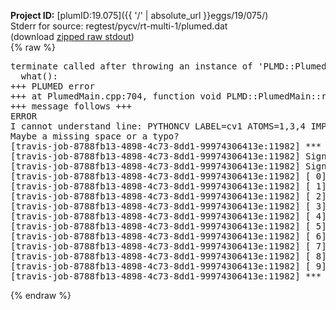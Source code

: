 **Project ID:** [plumID:19.075]({{ '/' | absolute_url }}eggs/19/075/)  
Stderr for source:  regtest/pycv/rt-multi-1/plumed.dat   
(download [zipped raw stdout](plumed.dat.plumed_master.stdout.txt.zip))  
{% raw %}
<pre>
terminate called after throwing an instance of 'PLMD::Plumed::ExceptionError'
  what():  
+++ PLUMED error
+++ at PlumedMain.cpp:704, function void PLMD::PlumedMain::readInputWords(const std::vector<std::__cxx11::basic_string<char> >&)
+++ message follows +++
ERROR
I cannot understand line: PYTHONCV LABEL=cv1 ATOMS=1,3,4 IMPORT=distcv FUNCTION=cv COMPONENTS=d12,d13
Maybe a missing space or a typo?
[travis-job-8788fb13-4898-4c73-8dd1-99974306413e:11982] *** Process received signal ***
[travis-job-8788fb13-4898-4c73-8dd1-99974306413e:11982] Signal: Aborted (6)
[travis-job-8788fb13-4898-4c73-8dd1-99974306413e:11982] Signal code:  (-6)
[travis-job-8788fb13-4898-4c73-8dd1-99974306413e:11982] [ 0] /lib/x86_64-linux-gnu/libc.so.6(+0x354b0)[0x7f0925b704b0]
[travis-job-8788fb13-4898-4c73-8dd1-99974306413e:11982] [ 1] /lib/x86_64-linux-gnu/libc.so.6(gsignal+0x38)[0x7f0925b70428]
[travis-job-8788fb13-4898-4c73-8dd1-99974306413e:11982] [ 2] /lib/x86_64-linux-gnu/libc.so.6(abort+0x16a)[0x7f0925b7202a]
[travis-job-8788fb13-4898-4c73-8dd1-99974306413e:11982] [ 3] /usr/lib/x86_64-linux-gnu/libstdc++.so.6(_ZN9__gnu_cxx27__verbose_terminate_handlerEv+0x16d)[0x7f09261aa84d]
[travis-job-8788fb13-4898-4c73-8dd1-99974306413e:11982] [ 4] /usr/lib/x86_64-linux-gnu/libstdc++.so.6(+0x8d6b6)[0x7f09261a86b6]
[travis-job-8788fb13-4898-4c73-8dd1-99974306413e:11982] [ 5] /usr/lib/x86_64-linux-gnu/libstdc++.so.6(+0x8d701)[0x7f09261a8701]
[travis-job-8788fb13-4898-4c73-8dd1-99974306413e:11982] [ 6] /usr/lib/x86_64-linux-gnu/libstdc++.so.6(__cxa_rethrow+0x49)[0x7f09261a8969]
[travis-job-8788fb13-4898-4c73-8dd1-99974306413e:11982] [ 7] plumed_master[0x40a072]
[travis-job-8788fb13-4898-4c73-8dd1-99974306413e:11982] [ 8] /lib/x86_64-linux-gnu/libc.so.6(__libc_start_main+0xf0)[0x7f0925b5b830]
[travis-job-8788fb13-4898-4c73-8dd1-99974306413e:11982] [ 9] plumed_master[0x40a0e9]
[travis-job-8788fb13-4898-4c73-8dd1-99974306413e:11982] *** End of error message ***
</pre>
{% endraw %}
